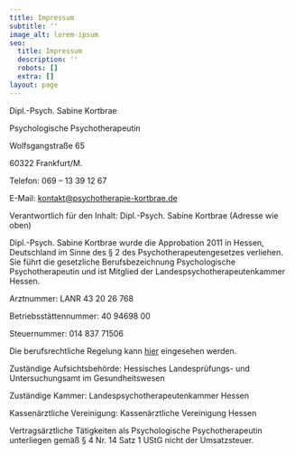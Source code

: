 ```yaml
---
title: Impressum
subtitle: ''
image_alt: lorem-ipsum
seo:
  title: Impressum
  description: ''
  robots: []
  extra: []
layout: page
---
```

Dipl.-Psych. Sabine Kortbrae

Psychologische Psychotherapeutin

Wolfsgangstraße 65

60322 Frankfurt/M.

Telefon: 069 – 13 39 12 67

E-Mail: kontakt@psychotherapie-kortbrae.de

Verantwortlich für den Inhalt: Dipl.-Psych. Sabine Kortbrae (Adresse wie oben)

Dipl.-Psych. Sabine Kortbrae wurde die Approbation 2011 in Hessen, Deutschland im Sinne des § 2 des Psychotherapeutengesetzes verliehen. Sie führt die gesetzliche Berufsbezeichnung Psychologische Psychotherapeutin und ist Mitglied der Landespsychotherapeutenkammer Hessen.

Arztnummer: LANR 43 20 26 768

Betriebsstättennummer: 40 94698 00

Steuernummer: 014 837 71506

Die berufsrechtliche Regelung kann [hier](http://www.gesetze-im-internet.de/psychthg/) eingesehen werden.

Zuständige Aufsichtsbehörde: Hessisches Landesprüfungs- und Untersuchungsamt im Gesundheitswesen

Zuständige Kammer: Landespsychotherapeutenkammer Hessen

Kassenärztliche Vereinigung: Kassenärztliche Vereinigung Hessen

Vertragsärztliche Tätigkeiten als Psychologische Psychotherapeutin unterliegen gemäß § 4 Nr. 14 Satz 1 UStG nicht der Umsatzsteuer.
